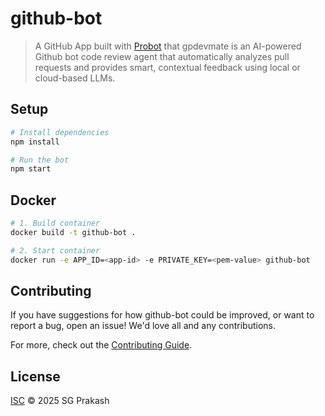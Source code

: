 # github-bot

> A GitHub App built with [Probot](https://github.com/probot/probot) that gpdevmate is an AI-powered Github bot code review agent that automatically analyzes pull requests and provides smart, contextual feedback using local or cloud-based LLMs.

## Setup

```sh
# Install dependencies
npm install

# Run the bot
npm start
```

## Docker

```sh
# 1. Build container
docker build -t github-bot .

# 2. Start container
docker run -e APP_ID=<app-id> -e PRIVATE_KEY=<pem-value> github-bot
```

## Contributing

If you have suggestions for how github-bot could be improved, or want to report a bug, open an issue! We'd love all and any contributions.

For more, check out the [Contributing Guide](CONTRIBUTING.md).

## License

[ISC](LICENSE) © 2025 SG Prakash
